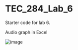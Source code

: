 # TEC_284_Lab_6
Starter code for lab 6.


Audio graph in Excel

![image](https://github.com/user-attachments/assets/ce60461f-a175-47d7-881f-9d67da4121ec)

